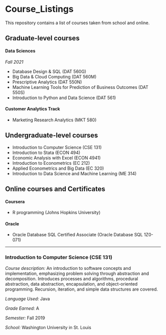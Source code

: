 # Course_Listings
This repository contains a list of courses taken from school and online.

## Graduate-level courses

#### Data Sciences

*Fall 2021*
- Database Design & SQL (DAT 560G)
- Big Data & Cloud Computing (DAT 560M)
- Prescriptive Analytics (DAT 550N)
- Machine Learning Tools for Prediction of Business Outcomes (DAT 550S)
- Introduction to Python and Data Science (DAT 561)

#### Customer Analytics Track

- Marketing Research Analytics (MKT 580)

## Undergraduate-level courses

- Introduction to Computer Science (CSE 131)
- Introduction to Stata (ECON 494)
- Economic Analysis with Excel (ECON 4941)
- Introduction to Econometrics (EC 212)
- Applied Econometrics and Big Data (EC 320)
- Introduction to Data Science and Machine Learning (ME 314)

## Online courses and Certificates

#### Coursera
- R programming (Johns Hopkins University)

#### Oracle
- Oracle Database SQL Certified Associate (Oracle Database SQL 1Z0-071)

------------
### Introduction to Computer Science (CSE 131)
*Course description:* An introduction to software concepts and implementation, emphasizing problem solving through abstraction and decomposition. Introduces processes and algorithms, procedural abstraction, data abstraction, encapsulation, and object-oriented programming. Recursion, iteration, and simple data structures are covered.

*Language Used:* Java

*Grade Earned:* A

*Semester:* Fall 2019

*School:* Washington University in St. Louis
